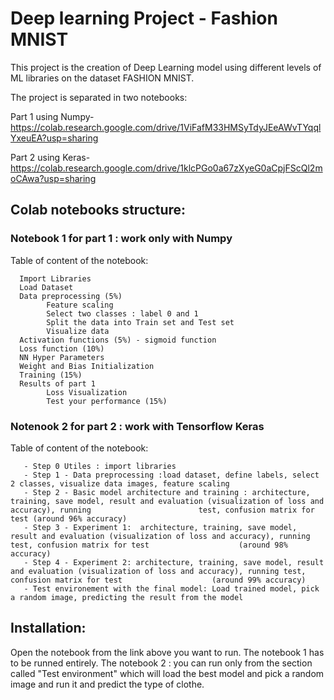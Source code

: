 # Deep learning Project - Fashion MNIST
This project is the creation of Deep Learning model using different levels of ML libraries on the dataset FASHION MNIST.

The project is separated in two notebooks:


Part 1 using Numpy- https://colab.research.google.com/drive/1ViFafM33HMSyTdyJEeAWvTYqqlYxeuEA?usp=sharing

Part 2 using Keras- https://colab.research.google.com/drive/1klcPGo0a67zXyeG0aCpjFScQl2moCAwa?usp=sharing


## Colab notebooks structure:

### Notebook 1 for part 1 : work only with Numpy
Table of content of the notebook:

      Import Libraries
      Load Dataset
      Data preprocessing (5%)
            Feature scaling
            Select two classes : label 0 and 1
            Split the data into Train set and Test set
            Visualize data
      Activation functions (5%) - sigmoid function
      Loss function (10%)
      NN Hyper Parameters
      Weight and Bias Initialization
      Training (15%)
      Results of part 1
            Loss Visualization
            Test your performance (15%)


### Notenook 2 for part 2 : work with Tensorflow Keras
Table of content of the notebook:
      
       - Step 0 Utiles : import libraries
       - Step 1 - Data preprocessing :load dataset, define labels, select 2 classes, visualize data images, feature scaling
       - Step 2 - Basic model architecture and training : architecture, training, save model, result and evaluation (visualization of loss and accuracy), running                        test, confusion matrix for test (around 96% accuracy)
       - Step 3 - Experiment 1:  architecture, training, save model, result and evaluation (visualization of loss and accuracy), running test, confusion matrix for test                    (around 98% accuracy)
       - Step 4 - Experiment 2: architecture, training, save model, result and evaluation (visualization of loss and accuracy), running test, confusion matrix for test                    (around 99% accuracy)
       - Test environement with the final model: Load trained model, pick a random image, predicting the result from the model
      
 ## Installation:
 Open the notebook from the link above you want to run.
 The notebook 1 has to be runned entirely.
 The notebook 2 : you can run only from the section called "Test environment" which will load the best model and pick a random image and run it and predict the type of clothe.


